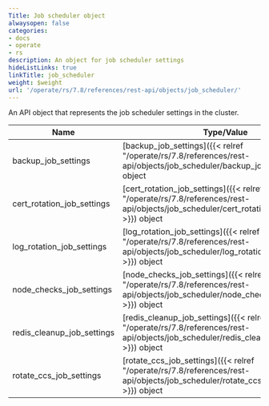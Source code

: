 ```yaml
---
Title: Job scheduler object
alwaysopen: false
categories:
- docs
- operate
- rs
description: An object for job scheduler settings
hideListLinks: true
linkTitle: job_scheduler
weight: $weight
url: '/operate/rs/7.8/references/rest-api/objects/job_scheduler/'
---
```


An API object that represents the job scheduler settings in the cluster.

| Name | Type/Value | Description |
|------|------------|-------------|
| backup_job_settings | [backup_job_settings]({{< relref "/operate/rs/7.8/references/rest-api/objects/job_scheduler/backup_job_settings" >}}) object | Backup job settings |
| cert_rotation_job_settings | [cert_rotation_job_settings]({{< relref "/operate/rs/7.8/references/rest-api/objects/job_scheduler/cert_rotation_job_settings" >}}) object | Job settings for internal certificate rotation |
| log_rotation_job_settings | [log_rotation_job_settings]({{< relref "/operate/rs/7.8/references/rest-api/objects/job_scheduler/log_rotation_job_settings" >}}) object | Log rotation job settings |
| node_checks_job_settings | [node_checks_job_settings]({{< relref "/operate/rs/7.8/references/rest-api/objects/job_scheduler/node_checks_job_settings" >}}) object | Node checks job settings |
| redis_cleanup_job_settings | [redis_cleanup_job_settings]({{< relref "/operate/rs/7.8/references/rest-api/objects/job_scheduler/redis_cleanup_job_settings" >}}) object | Redis cleanup job settings (deprecated as of Redis Enterprise v6.4.2, replaced with persistence_cleanup_scan_interval) |
| rotate_ccs_job_settings | [rotate_ccs_job_settings]({{< relref "/operate/rs/7.8/references/rest-api/objects/job_scheduler/rotate_ccs_job_settings" >}}) object | Rotate CCS job settings |
